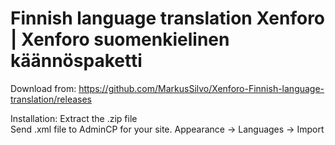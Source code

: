 # Finnish language translation Xenforo | Xenforo suomenkielinen käännöspaketti  

Download from: https://github.com/MarkusSilvo/Xenforo-Finnish-language-translation/releases

Installation: 
Extract the .zip file  
Send .xml file to AdminCP for your site. Appearance -> Languages -> Import
